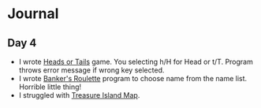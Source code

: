 # Journal
## Day 4
- I wrote [Heads or Tails](heads_tails.py) game. You selecting h/H for Head or t/T. Program throws error message if wrong key selected.
- I wrote [Banker's Roulette](bank_roul.py) program to choose name from the name list. Horrible little thing!
- I struggled with [Treasure Island Map](map.py).